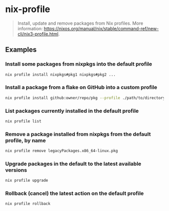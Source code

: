 # nix-profile

> Install, update and remove packages from Nix profiles. More information: <https://nixos.org/manual/nix/stable/command-ref/new-cli/nix3-profile.html>.

## Examples

### Install some packages from nixpkgs into the default profile

```bash
nix profile install nixpkgs#pkg1 nixpkgs#pkg2 ...
```

### Install a package from a flake on GitHub into a custom profile

```bash
nix profile install github:owner/repo/pkg --profile ./path/to/directory
```

### List packages currently installed in the default profile

```bash
nix profile list
```

### Remove a package installed from nixpkgs from the default profile, by name

```bash
nix profile remove legacyPackages.x86_64-linux.pkg
```

### Upgrade packages in the default to the latest available versions

```bash
nix profile upgrade
```

### Rollback (cancel) the latest action on the default profile

```bash
nix profile rollback
```
